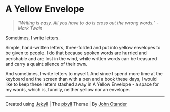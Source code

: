 # A Yellow Envelope

> _"Writing is easy. All you have to do is cross out the wrong words." - Mark Twain_


Sometimes, I write letters. 

Simple, hand-written letters, three-folded and put into yellow envelopes to be given to people. I do that because spoken words are hurried and perishable and are lost in the wind, while written words can be treasured and carry a quaint silence of their own.

And sometimes, I write letters to myself. And since I spend more time at the keyboard and the screen than with a pen and a book these days, I would like to keep these letters stashed away in A Yellow Envelope - a space for my words, which is, funnily,  neither yellow nor an envelope. 

---

Created using [Jekyll](http://jekyllrb.com/) | The [pixyll](https://github.com/johnotander/pixyll) Theme | By [John Otander](http://johnotander.com/)

